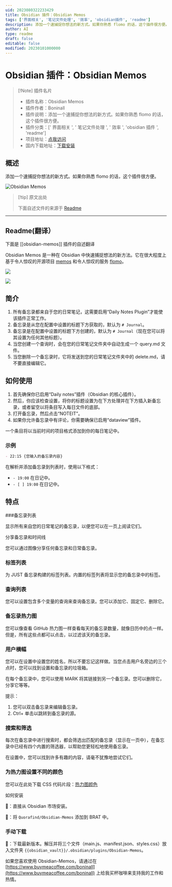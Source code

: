 ```yaml
---
uid: 2023080322233429
title: Obsidian 插件：Obsidian Memos
tags: ['界面相关', '笔记文件处理', '效率', 'obsidian插件', 'readme']
description: 添加一个速捕捉你想法的新方式。如果你熟悉 flomo 的话，这个插件很方便。
author: AI
type: readme
draft: false
editable: false
modified: 20230101000000
---
```


# Obsidian 插件：Obsidian Memos

> [!Note] 插件名片
> - 插件名称：Obsidian Memos
> - 插件作者：Boninall
> - 插件说明：添加一个速捕捉你想法的新方式。如果你熟悉 flomo 的话，这个插件很方便。
> - 插件分类：[' 界面相关 ', ' 笔记文件处理 ', ' 效率 ', 'obsidian 插件 ', 'readme']
> - 项目地址：[点我访问](https://github.com/Quorafind/Obsidian-Memos)
> - 国内下载地址：[下载安装](https://pkmer.cn/products/plugin/pluginMarket/?obsidian-memos)

## 概述

添加一个速捕捉你想法的新方式。如果你熟悉 flomo 的话，这个插件很方便。

![Obsidian Memos](https://cdn.pkmer.cn/covers/obsidian-memos.png!pkmer)

> [!tip] 原文出处
>
>下面自述文件的来源于 [Readme](https://ghproxy.net/https://raw.githubusercontent.com/Quorafind/Obsidian-Memos/main/README.md)
>

---

## Readme(翻译）

下面是 [[obsidian-memos]] 插件的自述翻译

Obsidian Memos 是一种在 Obsidian 中快速捕捉想法的新方法。它在很大程度上基于令人惊叹的开源项目 [memos](https://github.com/justmemos/memos) 和令人惊叹的服务 [flomo](https://flomoapp.com/)。

![](https://raw.githubusercontent.com/Quorafind/Obsidian-Memos/main/document/Memos-Desktop.png)

![](https://raw.githubusercontent.com/Quorafind/Obsidian-Memos/main/document/Memos-Mobile.png)

## 简介

1. 所有备忘录都来自于您的日常笔记，这需要启用“Daily Notes Plugin”才能使该插件正常工作。
2. 备忘录是从您在配置中设置的标题下方获取的，默认为 `# Journal`。
3. 备忘录是在配置中设置的标题下方创建的，默认为 `# Journal`（现在您可以将其设置为任何其他标题）。
4. 当您创建一个查询时，会在您的日常笔记文件夹中自动生成一个 query.md 文件。
5. 当您删除一个备忘录时，它将发送到您的日常笔记文件夹中的 delete.md，请不要直接编辑它。

## 如何使用

1. 首先确保你已启用“Daily notes”插件（Obsidian 的核心插件）。
2. 然后，你应该检查设置，将你的标题设置为在下方处理并在下方插入新备忘录，或者留空以将条目写入每日文件的底部。
3. 打开备忘录，然后点击“NOTEIT”。
4. 如果你允许备忘录中有评论，你需要确保已启用“dataview”插件。

一个条目将以当前时间的项目格式添加到你的每日笔记中。

### 示例

```markdown
- 22:15 {您输入的备忘录内容}
```

在解析并添加备忘录到列表时，使用以下格式：

- `- 19:00` 在日记中。
- `- [ ] 19:00` 在日记中。

## 特点

###备忘录列表

显示所有来自您的日常笔记的备忘录，以便您可以在一页上阅读它们。

分享备忘录和时间线

您可以通过图像分享任何备忘录和日常备忘录。

### 标签列表

为 JUST 备忘录构建的标签列表。内置的标签列表将显示您的备忘录中的标签。

### 查询列表

您可以设置包含多个变量的查询来查询备忘录。您可以添加它、固定它、删除它。

### 备忘录热力图

您可以像查看 GitHub 热力图一样查看每天的备忘录数量，就像日历中的点一样。但是，所有这些点都可以点击，以过滤该天的备忘录。

### 用户横幅

您可以在设置中设置您的姓名，所以不要忘记这样做。当您点击用户名旁边的三个点时，您可以找到设置和备忘录的垃圾箱。

在每个备忘录中，您可以使用 MARK 将其链接到另一个备忘录。您可以删除它，分享它等等。

提示：

1. 您可以双击备忘录来编辑备忘录。
2. Ctrl+ 单击以跳转到备忘录的源。

### 搜索和筛选

每次在备忘录中进行搜索时，都会筛选出匹配的备忘录（显示在一页中），在备忘录中已经有四个内置的筛选器，以帮助您更轻松地使用备忘录。

在设置中，您可以找到许多有趣的内容，请毫不犹豫地尝试它们。

### 为热力图设置不同的颜色

您可以在此处下载 CSS 代码片段：[热力图颜色](./document/Heatmap-css-snippet.css)

如何安装

💜：直接从 Obsidian 市场安装。

🚗：将 `Quorafind/Obsidian-Memos` 添加到 BRAT 中。

### 手动下载

🚚：下载最新版本。解压并将三个文件（main.js、manifest.json、styles.css）放入文件夹 `{{obsidian_vault}}/.obsidian/plugins/Obsidian-Memos`。

如果您喜欢使用 Obsidian-Memos，请通过在 [https://www.buymeacoffee.com/boninall](https://www.buymeacoffee.com/boninall) 上给我买杯咖啡来支持我的工作和热情。
